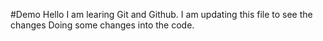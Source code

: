 #Demo
Hello 
I am learing Git and Github.
I am updating this file to see the changes
Doing some changes into the code.

